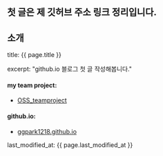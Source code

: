 ## 첫 글은 제 깃허브 주소 링크 정리입니다.

소개
---
title:  {{ page.title }}


excerpt: "github.io 블로그 첫 글 작성해봅니다."

#### my team project:
  - [OSS_teamproject](https://github.com/Opensource-Teamproject/OSS_teamproject.git)

#### github.io:
  - [ggpark1218.github.io](https://github.com/ggpark1218/ggpark1218.github.io.git)

last_modified_at:  {{ page.last_modified_at }}

